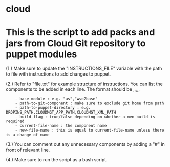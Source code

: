 # cloud

# This is the script to add packs and jars from Cloud Git repository to puppet modules

(1.) Make sure to update the "INSTRUCTIONS_FILE" variable with the path to file with instructions to add changes to puppet.

(2.) Refer to "file.txt" for example structure of instructions.
     You can list the components to be added in each line.
     The format should be <base-module>,<path-to-git-component>,<path-to-puppet-directory>,<build-flag>,<current-file-name>,<new-file-name>
     
        - base-module : e.g. "as","wso2base" 
        - path-to-git-component : make sure to exclude git home from path
        - path-to-puppet-directory : e.g. DROPINS_PATH,CLOUDMGT_APP_PATH,CLOUDMGT_XML_PATH 
        - build-flag : true/false depending on whether a mvn build is required
        - current-file-name : the component name
        - new-file-name : this is equal to current-file-name unless there is a change of name

(3.) You can comment out any unnecessary components by adding a "#" in front of relevant line.

(4.) Make sure to run the script as a bash script.


